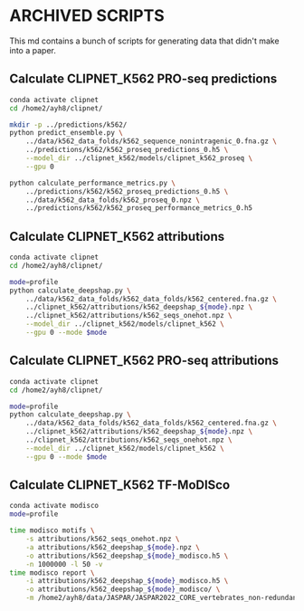 # ARCHIVED SCRIPTS

This md contains a bunch of scripts for generating data that didn't make into a paper.

## Calculate CLIPNET_K562 PRO-seq predictions

```bash
conda activate clipnet
cd /home2/ayh8/clipnet/

mkdir -p ../predictions/k562/
python predict_ensemble.py \
    ../data/k562_data_folds/k562_sequence_nonintragenic_0.fna.gz \
    ../predictions/k562/k562_proseq_predictions_0.h5 \
    --model_dir ../clipnet_k562/models/clipnet_k562_proseq \
    --gpu 0

python calculate_performance_metrics.py \
    ../predictions/k562/k562_proseq_predictions_0.h5 \
    ../data/k562_data_folds/k562_proseq_0.npz \
    ../predictions/k562/k562_proseq_performance_metrics_0.h5
```

## Calculate CLIPNET_K562 attributions

```bash
conda activate clipnet
cd /home2/ayh8/clipnet/

mode=profile
python calculate_deepshap.py \
    ../data/k562_data_folds/k562_data_folds/k562_centered.fna.gz \
    ../clipnet_k562/attributions/k562_deepshap_${mode}.npz \
    ../clipnet_k562/attributions/k562_seqs_onehot.npz \
    --model_dir ../clipnet_k562/models/clipnet_k562 \
    --gpu 0 --mode $mode
```

## Calculate CLIPNET_K562 PRO-seq attributions

```bash
conda activate clipnet
cd /home2/ayh8/clipnet/

mode=profile
python calculate_deepshap.py \
    ../data/k562_data_folds/k562_data_folds/k562_centered.fna.gz \
    ../clipnet_k562/attributions/k562_deepshap_${mode}.npz \
    ../clipnet_k562/attributions/k562_seqs_onehot.npz \
    --model_dir ../clipnet_k562/models/clipnet_k562 \
    --gpu 0 --mode $mode
```

## Calculate CLIPNET_K562 TF-MoDISco

```bash
conda activate modisco
mode=profile

time modisco motifs \
    -s attributions/k562_seqs_onehot.npz \
    -a attributions/k562_deepshap_${mode}.npz \
    -o attributions/k562_deepshap_${mode}_modisco.h5 \
    -n 1000000 -l 50 -v 
time modisco report \
    -i attributions/k562_deepshap_${mode}_modisco.h5 \
    -o attributions/k562_deepshap_${mode}_modisco/ \
    -m /home2/ayh8/data/JASPAR/JASPAR2022_CORE_vertebrates_non-redundant_pfms_meme.txt
```
